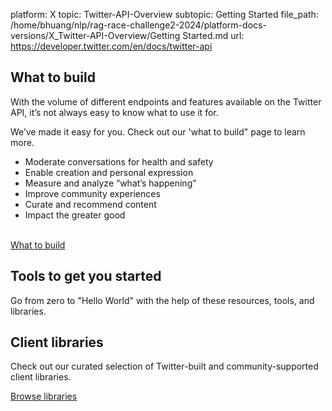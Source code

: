 platform: X
topic: Twitter-API-Overview
subtopic: Getting Started
file_path: /home/bhuang/nlp/rag-race-challenge2-2024/platform-docs-versions/X_Twitter-API-Overview/Getting Started.md
url: https://developer.twitter.com/en/docs/twitter-api

## What to build

With the volume of different endpoints and features available on the Twitter API, it’s not always easy to know what to use it for. 

We’ve made it easy for you. Check out our 'what to build" page to learn more.

* Moderate conversations for health and safety
* Enable creation and personal expression
* Measure and analyze “what’s happening”
* Improve community experiences
* Curate and recommend content
* Impact the greater good  
     

[What to build](https://developer.twitter.com/en/docs/twitter-api/what-to-build)

## Tools to get you started

Go from zero to "Hello World" with the help of these resources, tools, and libraries. 

## Client libraries

Check out our curated selection of Twitter-built and community-supported client libraries.

[Browse libraries](https://developer.twitter.com/en/docs/twitter-api/tools-and-libraries)